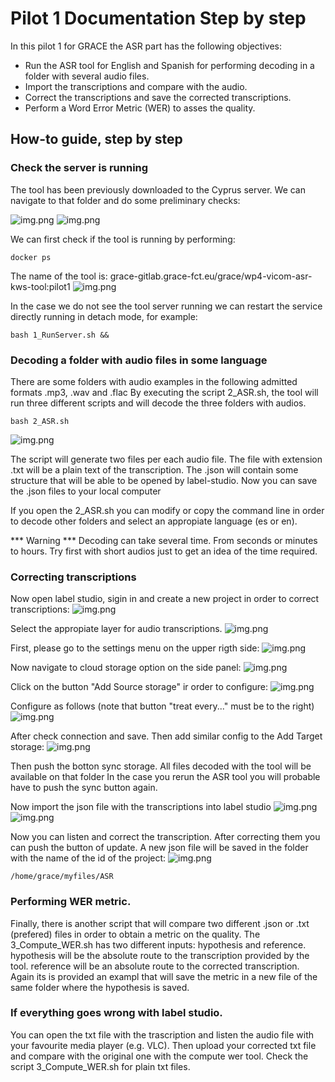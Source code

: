 # Pilot 1 Documentation Step by step

In this pilot 1 for GRACE the ASR part has the following objectives:
  - Run the ASR tool for English and Spanish for performing decoding in a folder with several audio files.
  - Import the transcriptions and compare with the audio.
  - Correct the transcriptions and save the corrected transcriptions.
  - Perform a Word Error Metric (WER) to asses the quality.

## How-to guide, step by step
### Check the server is running

The tool has been previously downloaded to the Cyprus server. We can navigate to that folder and do some preliminary checks:

![img.png](../bilingualism/pictures/folder.png)
![img.png](../bilingualism/pictures/see_folder.png)


We can first check if the tool is running by performing:
```
docker ps
```
The name of the tool is: grace-gitlab.grace-fct.eu/grace/wp4-vicom-asr-kws-tool:pilot1
![img.png](../bilingualism/pictures/runing.png)

In the case we do not see the tool server running we can restart the service directly running in detach mode, for example:
```
bash 1_RunServer.sh &&
```

### Decoding a folder with audio files in some language
There are some folders with audio examples in the following admitted formats .mp3, .wav and .flac
By executing the script 2_ASR.sh, the tool will run three different scripts and will decode the three folders with audios.
```
bash 2_ASR.sh
```
![img.png](../bilingualism/pictures/decode.png)

The script will generate two files per each audio file. The file with extension .txt will be a plain text of the transcription.
The .json will contain some structure that will be able to be opened by label-studio.
Now you can save the .json files to your local computer

If you open the 2_ASR.sh you can modify or copy the command line in order to decode other folders and select an appropiate
language (es or en).

*** Warning *** Decoding can take several time. From seconds or minutes to hours. Try first with short audios just to get an idea of the time required.
### Correcting transcriptions
Now open label studio, sigin in and create a new project in order to correct transcriptions:
![img.png](../bilingualism/pictures/create.png)

Select the appropiate layer for audio transcriptions.
![img.png](../bilingualism/pictures/layer.png)

First, please go to the settings menu on the upper rigth side:
![img.png](../bilingualism/pictures/settings.png)


Now navigate to cloud storage option on the side panel:
![img.png](../bilingualism/pictures/cloud.png)


Click on the button "Add Source storage" ir order to configure:
![img.png](../bilingualism/pictures/addstourage.png)


Configure as follows (note that button "treat every..."  must be to the right)
![img.png](../bilingualism/pictures/config.png)


After check connection and save. Then add similar config to the Add Target storage:
![img.png](../bilingualism/pictures/target.png)


Then push the botton sync storage. All files decoded with the tool will be available on that folder
In the case you rerun the ASR tool you will probable have to push the sync button again.


Now import the json file with the transcriptions into label studio
![img.png](../bilingualism/pictures/import.png)
![img.png](../bilingualism/pictures/imported.png)

Now you can listen and correct the transcription.  After correcting them you can push the button of update.
A new json file will be saved in the folder with the name of the id of the project:
![img.png](../bilingualism/pictures/listen.png)


```
/home/grace/myfiles/ASR
```



### Performing WER metric.
Finally, there is another script that will compare two different .json or .txt (prefered) files in order to obtain a metric on the quality.
The 3_Compute_WER.sh has two different inputs: hypothesis and reference. hypothesis will be the absolute route to the
transcription provided by the tool. reference will be an absolute route to the corrected transcription. Again its is provided an exampl
that will save the metric in a new file of the same folder where the hypothesis is saved.


### If everything goes wrong with label studio.
You can open the txt file with the trascription and listen the audio file with your favourite media player (e.g. VLC).
Then upload your corrected txt file and compare with the original one with the compute wer tool. Check the script 3_Compute_WER.sh for plain txt files.




